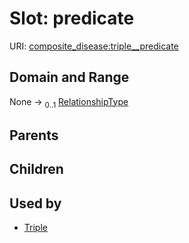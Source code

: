 
# Slot: predicate




URI: [composite_disease:triple__predicate](http://w3id.org/ontogpt/composite_disease/triple__predicate)


## Domain and Range

None &#8594;  <sub>0..1</sub> [RelationshipType](RelationshipType.md)

## Parents


## Children


## Used by

 * [Triple](Triple.md)
